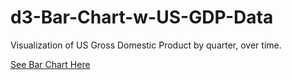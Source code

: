 # d3-Bar-Chart-w-US-GDP-Data
 Visualization of US Gross Domestic Product by quarter, over time.

<a href="https://htmlpreview.github.io/?https://github.com/DevEMCN/d3-Bar-Chart-w-US-GDP-Data/blob/master/index.html">See Bar Chart Here</a>
